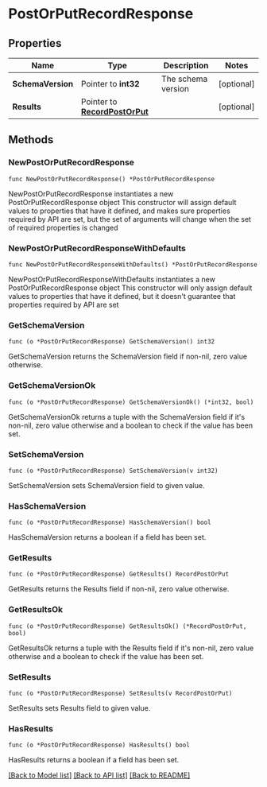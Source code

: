 # PostOrPutRecordResponse

## Properties

Name | Type | Description | Notes
------------ | ------------- | ------------- | -------------
**SchemaVersion** | Pointer to **int32** | The schema version | [optional] 
**Results** | Pointer to [**RecordPostOrPut**](RecordPostOrPut.md) |  | [optional] 

## Methods

### NewPostOrPutRecordResponse

`func NewPostOrPutRecordResponse() *PostOrPutRecordResponse`

NewPostOrPutRecordResponse instantiates a new PostOrPutRecordResponse object
This constructor will assign default values to properties that have it defined,
and makes sure properties required by API are set, but the set of arguments
will change when the set of required properties is changed

### NewPostOrPutRecordResponseWithDefaults

`func NewPostOrPutRecordResponseWithDefaults() *PostOrPutRecordResponse`

NewPostOrPutRecordResponseWithDefaults instantiates a new PostOrPutRecordResponse object
This constructor will only assign default values to properties that have it defined,
but it doesn't guarantee that properties required by API are set

### GetSchemaVersion

`func (o *PostOrPutRecordResponse) GetSchemaVersion() int32`

GetSchemaVersion returns the SchemaVersion field if non-nil, zero value otherwise.

### GetSchemaVersionOk

`func (o *PostOrPutRecordResponse) GetSchemaVersionOk() (*int32, bool)`

GetSchemaVersionOk returns a tuple with the SchemaVersion field if it's non-nil, zero value otherwise
and a boolean to check if the value has been set.

### SetSchemaVersion

`func (o *PostOrPutRecordResponse) SetSchemaVersion(v int32)`

SetSchemaVersion sets SchemaVersion field to given value.

### HasSchemaVersion

`func (o *PostOrPutRecordResponse) HasSchemaVersion() bool`

HasSchemaVersion returns a boolean if a field has been set.

### GetResults

`func (o *PostOrPutRecordResponse) GetResults() RecordPostOrPut`

GetResults returns the Results field if non-nil, zero value otherwise.

### GetResultsOk

`func (o *PostOrPutRecordResponse) GetResultsOk() (*RecordPostOrPut, bool)`

GetResultsOk returns a tuple with the Results field if it's non-nil, zero value otherwise
and a boolean to check if the value has been set.

### SetResults

`func (o *PostOrPutRecordResponse) SetResults(v RecordPostOrPut)`

SetResults sets Results field to given value.

### HasResults

`func (o *PostOrPutRecordResponse) HasResults() bool`

HasResults returns a boolean if a field has been set.


[[Back to Model list]](../README.md#documentation-for-models) [[Back to API list]](../README.md#documentation-for-api-endpoints) [[Back to README]](../README.md)


